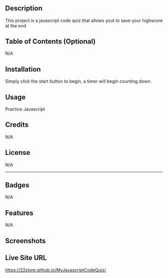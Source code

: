 # <My Javascript Code Quiz>

## Description

This project is a javascript code quiz that allows yout to save your highscore at the end

## Table of Contents (Optional)

N/A

## Installation

Simply click the start button to begin, a timer will begin counting down.

## Usage

Practice Javascript
  
## Credits

N/A
  
## License

N/A
  
---


## Badges

N/A

## Features
N/A

## Screenshots



## Live Site URL
https://22slore.github.io/MyJavascriptCodeQuiz/
